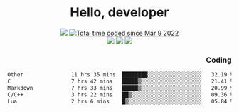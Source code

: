 # <div align='center' >Hello, developer</div>

<div align='center'>
  <a ><img src="https://img.shields.io/badge/dynamic/json?url=https%3A%2F%2Fapi.swo.moe%2Fstats%2Fgithub%2FFree-Aaron-Li&query=count&color=181717&label=GitHub&labelColor=282c34&logo=github&suffix=+follows&cacheSeconds=3600"></a>
  <a href="https://wakatime.com/@fe40087f-8eae-48dc-9950-ad0633db1591"><img src="https://wakatime.com/badge/user/fe40087f-8eae-48dc-9950-ad0633db1591.svg" alt="Total time coded since Mar 9 2022" /></a>
</div>
<div align='center'>
  <a><img src="https://img.shields.io/badge/Rookie-blue?style=plastic&logo=c&logoColor=blue&labelColor=F5B7DB"></a>
  <a><img src="https://img.shields.io/badge/Rookie-blue?style=plastic&logo=c%2B%2B&logoColor=blue&labelColor=F5B7DB"></a> 
  <a><img src="https://img.shields.io/badge/Rookie-blue?style=plastic&logo=python&logoColor=blue&labelColor=F5B7DB"></a> 
</div>

<div align='right'>
  <h3>Coding</h3>
</div>

<!--START_SECTION:waka-->

```txt
Other               11 hrs 35 mins  ████████░░░░░░░░░░░░░░░░░   32.19 %
C                   7 hrs 42 mins   █████▒░░░░░░░░░░░░░░░░░░░   21.41 %
Markdown            7 hrs 33 mins   █████▒░░░░░░░░░░░░░░░░░░░   20.99 %
C/C++               3 hrs 22 mins   ██▒░░░░░░░░░░░░░░░░░░░░░░   09.36 %
Lua                 2 hrs 6 mins    █▒░░░░░░░░░░░░░░░░░░░░░░░   05.84 %
```

<!--END_SECTION:waka-->




